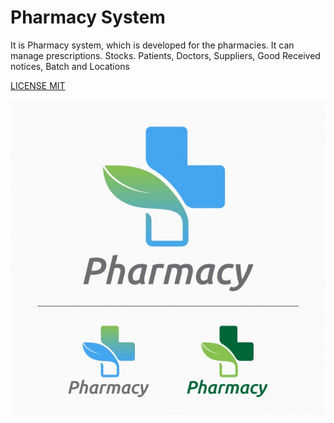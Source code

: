 # Pharmacy System

It is Pharmacy system, which is developed for the pharmacies. It can manage prescriptions. Stocks. Patients, Doctors, Suppliers, Good Received notices, Batch and Locations 

[LICENSE MIT](LICENSE) 

![Logo](src/lk/ijse/dep/pharmacy/asset/2.jpg)
